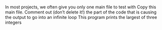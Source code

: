 In most projects, we often give you only one main file to test with
Copy this main file. Comment out (don’t delete it!) the part of the code that is causing the output to go into an infinite loop
This program prints the largest of three integers
